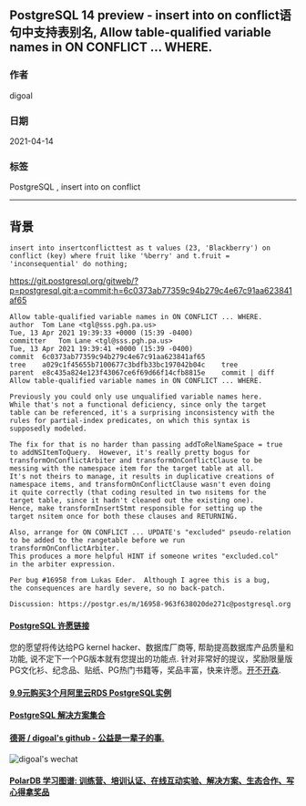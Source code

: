 ## PostgreSQL 14 preview - insert into  on conflict语句中支持表别名, Allow table-qualified variable names in ON CONFLICT ... WHERE.   
  
### 作者  
digoal  
  
### 日期  
2021-04-14   
  
### 标签  
PostgreSQL , insert into on conflict   
  
----  
  
## 背景  
  
```  
insert into insertconflicttest as t values (23, 'Blackberry') on conflict (key) where fruit like '%berry' and t.fruit = 'inconsequential' do nothing;  
```  
  
https://git.postgresql.org/gitweb/?p=postgresql.git;a=commit;h=6c0373ab77359c94b279c4e67c91aa623841af65  
  
```  
Allow table-qualified variable names in ON CONFLICT ... WHERE.  
author	Tom Lane <tgl@sss.pgh.pa.us>	  
Tue, 13 Apr 2021 19:39:33 +0000 (15:39 -0400)  
committer	Tom Lane <tgl@sss.pgh.pa.us>	  
Tue, 13 Apr 2021 19:39:41 +0000 (15:39 -0400)  
commit	6c0373ab77359c94b279c4e67c91aa623841af65  
tree	a029c1f45655b7100677c3bdfb33bc197042b04c	tree  
parent	e8c435a824e123f43067ce6f69d66f14cfb8815e	commit | diff  
Allow table-qualified variable names in ON CONFLICT ... WHERE.  
  
Previously you could only use unqualified variable names here.  
While that's not a functional deficiency, since only the target  
table can be referenced, it's a surprising inconsistency with the  
rules for partial-index predicates, on which this syntax is  
supposedly modeled.  
  
The fix for that is no harder than passing addToRelNameSpace = true  
to addNSItemToQuery.  However, it's really pretty bogus for  
transformOnConflictArbiter and transformOnConflictClause to be  
messing with the namespace item for the target table at all.  
It's not theirs to manage, it results in duplicative creations of  
namespace items, and transformOnConflictClause wasn't even doing  
it quite correctly (that coding resulted in two nsitems for the  
target table, since it hadn't cleaned out the existing one).  
Hence, make transformInsertStmt responsible for setting up the  
target nsitem once for both these clauses and RETURNING.  
  
Also, arrange for ON CONFLICT ... UPDATE's "excluded" pseudo-relation  
to be added to the rangetable before we run transformOnConflictArbiter.  
This produces a more helpful HINT if someone writes "excluded.col"  
in the arbiter expression.  
  
Per bug #16958 from Lukas Eder.  Although I agree this is a bug,  
the consequences are hardly severe, so no back-patch.  
  
Discussion: https://postgr.es/m/16958-963f638020de271c@postgresql.org  
```  
  
  
  
#### [PostgreSQL 许愿链接](https://github.com/digoal/blog/issues/76 "269ac3d1c492e938c0191101c7238216")
您的愿望将传达给PG kernel hacker、数据库厂商等, 帮助提高数据库产品质量和功能, 说不定下一个PG版本就有您提出的功能点. 针对非常好的提议，奖励限量版PG文化衫、纪念品、贴纸、PG热门书籍等，奖品丰富，快来许愿。[开不开森](https://github.com/digoal/blog/issues/76 "269ac3d1c492e938c0191101c7238216").  
  
  
#### [9.9元购买3个月阿里云RDS PostgreSQL实例](https://www.aliyun.com/database/postgresqlactivity "57258f76c37864c6e6d23383d05714ea")
  
  
#### [PostgreSQL 解决方案集合](https://yq.aliyun.com/topic/118 "40cff096e9ed7122c512b35d8561d9c8")
  
  
#### [德哥 / digoal's github - 公益是一辈子的事.](https://github.com/digoal/blog/blob/master/README.md "22709685feb7cab07d30f30387f0a9ae")
  
  
![digoal's wechat](../pic/digoal_weixin.jpg "f7ad92eeba24523fd47a6e1a0e691b59")
  
  
#### [PolarDB 学习图谱: 训练营、培训认证、在线互动实验、解决方案、生态合作、写心得拿奖品](https://www.aliyun.com/database/openpolardb/activity "8642f60e04ed0c814bf9cb9677976bd4")
  
